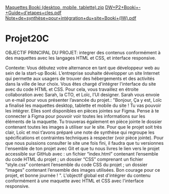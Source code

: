 [Maquettes Booki (desktop, mobile, tablette).zip](https://github.com/ssergeat/Projet20C/files/10530875/Maquettes.Booki.desktop.mobile.tablette.zip)
[DW+P2+Booki+-+Guide+d'etapes+cles.pdf](https://github.com/ssergeat/Projet20C/files/10530876/DW%2BP2%2BBooki%2B-%2BGuide%2Bd.etapes%2Bcles.pdf)
[Note+de+synthèse+pour+intégration+du+site+Booki+(IW).pdf](https://github.com/ssergeat/Projet20C/files/10530877/Note%2Bde%2Bsynthese%2Bpour%2Bintegration%2Bdu%2Bsite%2BBooki%2B.IW.pdf)
# Projet20C
OBJECTIF PRINCIPAL DU PROJET: integrer des contenus conformément à des maquettes avec les langages HTML et CSS, et interface responsive.


Contexte:
Vous débutez votre alternance en tant que développeur web au sein de la start-up Booki. L’entreprise souhaite développer un site Internet qui permette aux usagers de trouver des hébergements et des activités dans la ville de leur choix.
Vous êtes chargé d'intégrer l'interface du site avec du code HTML et CSS. Pour cela, vous travaillez en étroite collaboration avec Sarah, la CTO, et Loïc, l’UI designer. 
Sarah vous envoie un e-mail pour vous présenter l’avancée du projet.:
"Bonjour,
Ça y est, Loïc a finalisé les maquettes desktop, tablette et mobile du site ! Tu vas pouvoir les intégrer. Elles sont disponibles en pièces jointes sur Figma. Pense à te connecter à Figma pour pouvoir voir toutes les informations sur les éléments de la maquette.
Tu trouveras également en pièce jointe le dossier contenant toutes les images à utiliser sur le site.
Pour que le projet soit très clair, Loïc et moi t’avons préparé une note de synthèse qui regroupe les spécifications et contraintes techniques à respecter (voir pièce jointe).
Pour que nous puissions consulter le site une fois fini, il faudra que tu versionnes l'ensemble de ton projet avec Git et que tu nous livres le lien vers le projet accessible sur GitHub avec :
un fichier “index.html” contenant l’ensemble du code HTML du projet ;
un dossier “CSS” comprenant un fichier “style.css” contenant l’ensemble du code CSS du projet ;
un dossier “images” contenant l’ensemble des images utilisées.
Bon courage pour ce projet, et bonne journée ! ".
L'objectif global est d'intégrer du contenu conformément à une maquette avec HTML et CSS avec l'interface responsive.
